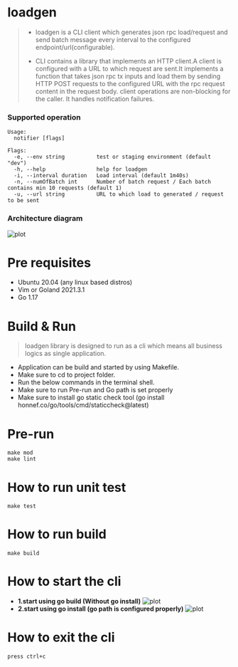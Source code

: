 # loadgen
>*  loadgen is a CLI client which generates json rpc load/request and send batch message every interval to the configured endpoint/url(configurable).
>
>*   CLI contains a library that implements an HTTP client.A client is configured with a URL to which request are sent.It implements a function that takes json rpc tx inputs and load them by sending HTTP POST requests to the configured URL with the rpc request content in the request body.
client operations are non-blocking for the caller. It handles notification failures.

### Supported operation
```
Usage:
  notifier [flags]

Flags:
  -e, --env string          test or staging environment (default "dev")
  -h, --help                help for loadgen
  -i, --interval duration   Load interval (default 1m40s)
  -n, --numOfBatch int      Number of batch request / Each batch contains min 10 requests (default 1)
  -u, --url string          URL to which load to generated / request to be sent
  ```

### Architecture diagram
![plot](picture/Architecture_diagram.png)


# Pre requisites
- Ubuntu 20.04 (any linux based distros) 
- Vim or Goland 2021.3.1
- Go 1.17

# Build & Run
> loadgen library  is designed to run as a cli which means all business logics as single application.
* Application can be build and started by using Makefile.
* Make sure to cd to project folder.
* Run the below commands in the terminal shell.
* Make sure to run Pre-run and Go path is set properly
* Make sure to install go static check tool (go install honnef.co/go/tools/cmd/staticcheck@latest)
# Pre-run
    make mod
    make lint 

# How to run unit test
    make test

# How to run build
    make build

# How to start the cli
- **1.start using go build (Without go install)**
![plot](picture/go-build.png)
- **2.start using go install (go path is configured properly)**
![plot](picture/go-install.png)

# How to exit the cli
    press ctrl+c 
